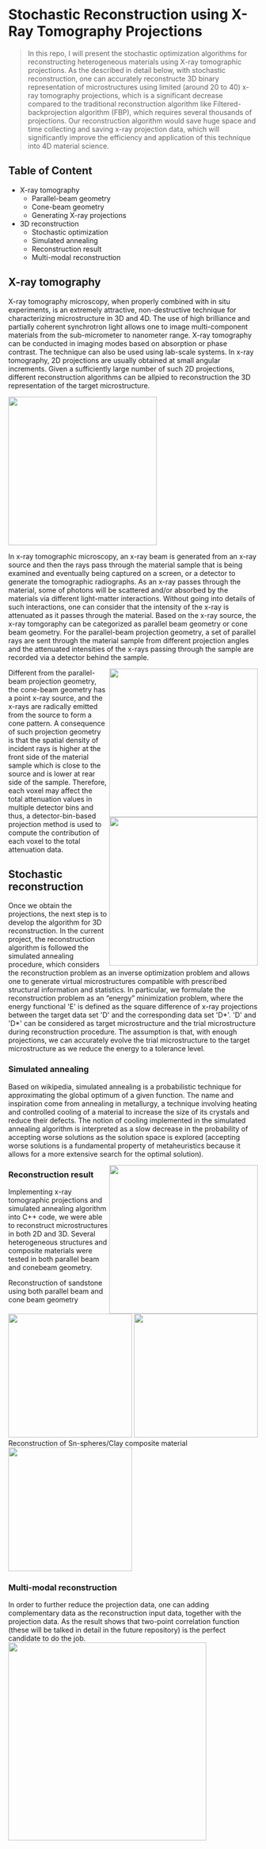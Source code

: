# Stochastic Reconstruction using X-Ray Tomography Projections
> In this repo, I will present the stochastic optimization algorithms for reconstructing heterogeneous materials using X-ray tomographic projections. As the described in detail below, with stochastic reconstruction, one can accurately reconstructe 3D binary representation of microstructures using limited (around 20 to 40) x-ray tomography projections, which is a significant decrease compared to the traditional reconstruction algorithm like Filtered-backprojection algorithm (FBP), which requires several thousands of projections. Our reconstruction algorithm would save huge space and time collecting and saving x-ray projection data, which will significantly improve the efficiency and application of this technique into 4D material science.

## Table of Content
- X-ray tomography
    - Parallel-beam geometry
    - Cone-beam geometry
    - Generating X-ray projections
- 3D reconstruction
    - Stochastic optimization
    - Simulated annealing
    - Reconstruction result
    - Multi-modal reconstruction
    
## X-ray tomography
X-ray tomography microscopy, when properly combined with in situ experiments, is an extremely attractive, non-destructive technique for characterizing microstructure in 3D and 4D. The use of high brilliance and partially coherent synchrotron light allows one to image multi-component materials from the sub-micrometer to nanometer range. X-ray tomography can be conducted in imaging modes based on absorption or phase contrast. The technique can also be used using lab-scale systems. In x-ray tomography, 2D projections are usually obtained at small angular increments. Given a sufficiently large number of such 2D projections, different reconstruction algorithms can be allpied to reconstruction the 3D representation of the target microstructure.

<img height="300px" src="/images/x-ray-tomography.png?raw=true">

In x-ray tomographic microscopy, an x-ray beam is generated from an x-ray source and then the rays pass through the material sample that is being examined and eventually being captured on a screen, or a detector to generate the tomographic radiographs. As an x-ray passes through the material, some of photons will be scattered and/or absorbed by the materials via different light-matter interactions. Without going into details of such interactions, one can consider that the intensity of the x-ray is attenuated as it passes through the material. 
Based on the x-ray source, the x-ray tomgoraphy can be categorized as parallel beam geometry or cone beam geometry. For the parallel-beam projection geometry, a set of parallel rays are sent through the material sample from different projection angles and the attenuated intensities of the x-rays passing through the sample are recorded via a detector behind the sample.

<img height="300px" align="right" src="/images/parallel-geometry.png?raw=true">
<img height="300px" align="right" src="/images/cone-geometry.png?raw=true">

Different from the parallel-beam projection geometry, the cone-beam geometry has a point x-ray source, and the x-rays are radically emitted from the source to form a cone pattern. A consequence of such projection geometry is that the spatial density of incident rays is higher at the front side of the material sample which is close to the source and is lower at rear side of the sample. Therefore, each voxel may affect the total attenuation values in multiple detector bins and thus, a detector-bin-based projection method is used to compute the contribution of each voxel to the total attenuation data.

## Stochastic reconstruction
Once we obtain the projections, the next step is to develop the algorithm for 3D reconstruction. In the current project, the reconstruction algorithm is followed the simulated annealing procedure, which considers the reconstruction problem as an inverse optimization problem and allows one to generate virtual microstructures compatible with prescribed structural information and statistics. In particular, we formulate the reconstruction problem as an “energy” minimization problem, where the energy functional 'E' is defined as the square difference of x-ray projections between the target data set 'D' and the corresponding data set 'D*'. 'D' and 'D*' can be considered as target microstructure and the trial microstructure during reconstruction procedure. The assumption is that, with enough projections, we can accurately evolve the trial microstructure to the target microstructure as we reduce the energy to a tolerance level.

### Simulated annealing
Based on wikipedia, simulated annealing is a probabilistic technique for approximating the global optimum of a given function. The name and inspiration come from annealing in metallurgy, a technique involving heating and controlled cooling of a material to increase the size of its crystals and reduce their defects. The notion of cooling implemented in the simulated annealing algorithm is interpreted as a slow decrease in the probability of accepting worse solutions as the solution space is explored (accepting worse solutions is a fundamental property of metaheuristics because it allows for a more extensive search for the optimal solution).

<img height="300px" align="right" src="/images/energy-landscape.png?raw=true">

### Reconstruction result
Implementing x-ray tomographic projections and simulated annealing algorithm into C++ code, we were able to reconstruct microstructures in both 2D and 3D. Several heterogeneous structures and composite materials were tested in both parallel beam and conebeam geometry.

Reconstruction of sandstone using both parallel beam and cone beam geometry
<img height="250px" src="/images/sandstone-parallel.png?raw=true">
<img height="250px" src="/images/sandstone-cone.png?raw=true">
Reconstruction of Sn-spheres/Clay composite material
<img height="250px" src="/images/sn-clay.png?raw=true">

### Multi-modal reconstruction
In order to further reduce the projection data, one can adding complementary data as the reconstruction input data, together with the projection data. As the result shows that two-point correlation function (these will be talked in detail in the future repository) is the perfect candidate to do the job. 
<img height="400px" src="/images/multi-modal.png?raw=true">
